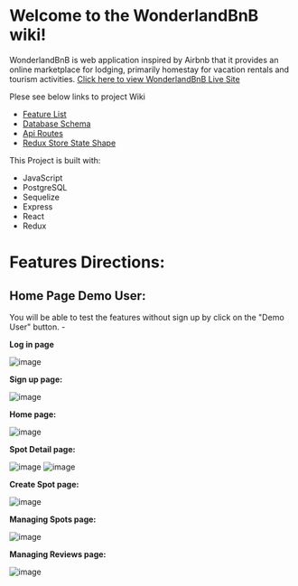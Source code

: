  # Welcome to the WonderlandBnB wiki!

WonderlandBnB is web application inspired by Airbnb that it provides an online marketplace for lodging, primarily homestay for vacation rentals and tourism activities.
[Click here to view WonderlandBnB  Live Site](https://wonderlandbnb-api-project.herokuapp.com/)



Plese see below links to project Wiki

* [Feature List](https://github.com/dwting0322/Airbnb-API-project/wiki/Features-List)
* [Database Schema](https://github.com/dwting0322/Airbnb-API-project/wiki/Database-Schema)
* [Api Routes](https://github.com/dwting0322/Airbnb-API-project/wiki/Api-Documentation)
* [Redux Store State Shape](https://github.com/dwting0322/Airbnb-API-project/wiki/Redux-State-Shape)

This Project is built with:
* JavaScript
* PostgreSQL
* Sequelize
* Express
* React
* Redux

# Features Directions:

## Home Page Demo User:

You will be able to test the features without sign up by click on the "Demo User" button. -

**Log in page**

![image](https://user-images.githubusercontent.com/101853690/187106795-fff2be67-170f-4cf5-a1e0-e491c5002b85.png)


**Sign up page:**

![image](https://user-images.githubusercontent.com/101853690/187105990-c762a3e6-e9f9-41ff-a184-5271466ab51c.png)


**Home page:**

![image](https://user-images.githubusercontent.com/101853690/187106417-ec37c8e8-f939-47ae-b93b-1985ed45c670.png)


**Spot Detail page:**

![image](https://user-images.githubusercontent.com/101853690/187119159-a788ce51-40fa-44ac-ad6b-f64bed8f049f.png)
![image](https://user-images.githubusercontent.com/101853690/187119213-00a82ecc-a839-4141-821e-1b5accd8bfc2.png)


**Create Spot page:**

![image](https://user-images.githubusercontent.com/101853690/187106713-d9d822d2-d664-4a6b-8f30-4b260c38d416.png)


**Managing Spots page:**

![image](https://user-images.githubusercontent.com/101853690/187106488-1e233b3d-10ac-4a10-a5b0-fede451ea5c7.png)


**Managing Reviews page:**

![image](https://user-images.githubusercontent.com/101853690/187106601-42d0c9ce-a1e6-4d54-bd16-c6d295893200.png)